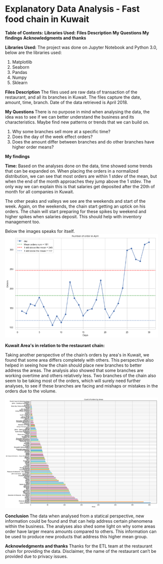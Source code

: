 # Explanatory Data Analysis - Fast food chain in Kuwait

<b>Table of Contents:</b>
<b>Libraries Used:</b>
<b>Files Description</b>
<b> My Questions </b>
<b>My findings</b>
<b>Acknowledgments and thanks</b>

<b>Libraries Used:</b>
The project was done on Jupyter Notebook and Python 3.0, below are the libraries used:
1. Matplotlib
2. Seaborn
3. Pandas
4. Numpy
5. Sklearn

<b>Files Description</b>
The files used are raw data of transaction of the restaurant, and all its branches in Kuwait. The files capture the date, amount, time, branch. Date of the data retrieved is April 2018. 

<b> My Questions </b>
There is no purpose in mind when analysing the data, the idea was to see if we can better understand the business and its characteristics. Maybe find new patterns or trends that we can build on.

1. Why some branches sell more at a specific time?
2. Does the day of the week effect orders?
3. Does the amount differ between branches and do other branches have higher order means?

<b>My findings</b>

<b>Time:</b>
Based on the analyses done on the data, time showed some trends that can be expanded on. When placing the orders in a normalized distribution, we can see that most orders are within 1 stdev of the mean, but when the end of the month approaches they jump above the 1 stdev. The only way we can explain this is that salaries get deposited after the 20th of month for all companies in Kuwait. 

The other peaks and valleys we see are the weekends and start of the week. Again, on the weekends, the chain start getting an uptick on his orders.
The chain will start preparing for these spikes by weekend and higher spikes when salaries deposit. This should help with inventory management too. 

Below the images speaks for itself. 
![orders](images/date_time_april_orders_by_month.png)

<b>Kuwait Area's in relation to the restaurant chain:</b>

Taking another perspective of the chain’s orders by area's in Kuwait, we found that some area differs completely with others. This perspective also helped in seeing how the chain should place new branches to better address the areas. The analysis also showed that some branches are working overtime and others relatively less.
Two branches of the chain also seem to be taking most of the orders, which will surely need further analyses, to see if these branches are facing and mishaps or mistakes in the orders due to the volume.

![orders2](images/order_count_by_area_april_2018_2.png)

<b>Conclusion</b>
The data when analysed from a statical perspective, new information could be found and that can help address certain phenomena within the business. The analyses also shed some light on why some areas order have larger means amounts compared to others. This information can be used to produce new products that address this higher mean group.


<b>Acknowledgments and thanks</b>
Thanks for the ETL team at the restaurant chain for providing the data.
Disclaimer, the name of the restaurant can’t be provided due to privacy issues.




